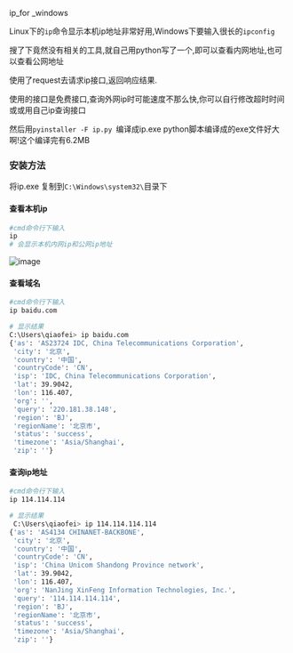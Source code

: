 ip_for _windows

Linux下的`ip`命令显示本机ip地址非常好用,Windows下要输入很长的`ipconfig`

搜了下竟然没有相关的工具,就自己用python写了一个,即可以查看内网地址,也可以查看公网地址

使用了request去请求ip接口,返回响应结果.

使用的接口是免费接口,查询外网ip时可能速度不那么快,你可以自行修改超时时间或或用自己ip查询接口

然后用`pyinstaller -F ip.py `编译成ip.exe
python脚本编译成的exe文件好大啊!这个编译完有6.2MB

### 安装方法

将ip.exe 复制到`C:\Windows\system32\`目录下

#### 查看本机ip

```bash
#cmd命令行下输入
ip
# 会显示本机内网ip和公网ip地址
```
![image](https://user-images.githubusercontent.com/18365223/118925359-306fac00-b971-11eb-84d2-e24e5e6028e4.png)



#### 查看域名

```bash
#cmd命令行下输入
ip baidu.com

# 显示结果
C:\Users\qiaofei> ip baidu.com
{'as': 'AS23724 IDC, China Telecommunications Corporation',
 'city': '北京',
 'country': '中国',
 'countryCode': 'CN',
 'isp': 'IDC, China Telecommunications Corporation',
 'lat': 39.9042,
 'lon': 116.407,
 'org': '',
 'query': '220.181.38.148',
 'region': 'BJ',
 'regionName': '北京市',
 'status': 'success',
 'timezone': 'Asia/Shanghai',
 'zip': ''}
```



#### 查询ip地址

```bash
#cmd命令行下输入
ip 114.114.114

# 显示结果
 C:\Users\qiaofei> ip 114.114.114.114
{'as': 'AS4134 CHINANET-BACKBONE',
 'city': '北京',
 'country': '中国',
 'countryCode': 'CN',
 'isp': 'China Unicom Shandong Province network',
 'lat': 39.9042,
 'lon': 116.407,
 'org': 'NanJing XinFeng Information Technologies, Inc.',
 'query': '114.114.114.114',
 'region': 'BJ',
 'regionName': '北京市',
 'status': 'success',
 'timezone': 'Asia/Shanghai',
 'zip': ''}
```



